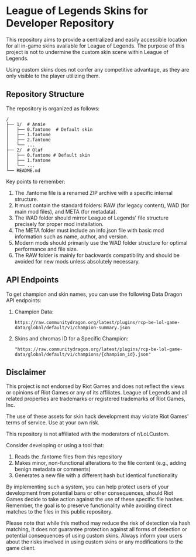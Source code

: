 # League of Legends Skins for Developer Repository

This repository aims to provide a centralized and easily accessible location for all in-game skins available for League of Legends. The purpose of this project is not to undermine the custom skin scene within League of Legends.

Using custom skins does not confer any competitive advantage, as they are only visible to the player utilizing them. 

## Repository Structure

The repository is organized as follows:

```
/
├── 1/  # Annie
│   ├── 0.fantome  # Default skin
│   ├── 1.fantome 
│   ├── 2.fantome
│   └── ...
├── 2/  # Olaf
│   ├── 0.fantome # Default skin
│   ├── 1.fantome
│   └── ...
└── README.md
```


Key points to remember:

1. The .fantome file is a renamed ZIP archive with a specific internal structure.
2. It must contain the standard folders: RAW (for legacy content), WAD (for main mod files), and META (for metadata).
3. The WAD folder should mirror League of Legends' file structure precisely for proper mod installation.
4. The META folder must include an info.json file with basic mod information such as name, author, and version.
5. Modern mods should primarily use the WAD folder structure for optimal performance and file size.
6. The RAW folder is mainly for backwards compatibility and should be avoided for new mods unless absolutely necessary.


## API Endpoints

To get champion and skin names, you can use the following Data Dragon API endpoints:

1. Champion Data:
   ```
   https://raw.communitydragon.org/latest/plugins/rcp-be-lol-game-data/global/default/v1/champion-summary.json
   ```

2. Skins and chromas ID for a Specific Champion:
   ```
   "https://raw.communitydragon.org/latest/plugins/rcp-be-lol-game-data/global/default/v1/champions/{champion_id}.json"
   ```
  

## Disclaimer

This project is not endorsed by Riot Games and does not reflect the views or opinions of Riot Games or any of its affiliates. League of Legends and all related properties are trademarks or registered trademarks of Riot Games, Inc.

The use of these assets for skin hack development may violate Riot Games' terms of service. Use at your own risk.

This repository is not affiliated with the moderators of r/LoLCustom.


Consider developing or using a tool that:
1. Reads the .fantome files from this repository
2. Makes minor, non-functional alterations to the file content (e.g., adding benign metadata or comments)
3. Generates a new file with a different hash but identical functionality

By implementing such a system, you can help protect users of your development from potential bans or other consequences, should Riot Games decide to take action against the use of these specific file hashes. Remember, the goal is to preserve functionality while avoiding direct matches to the files in this public repository.

Please note that while this method may reduce the risk of detection via hash matching, it does not guarantee protection against all forms of detection or potential consequences of using custom skins. Always inform your users about the risks involved in using custom skins or any modifications to the game client.


